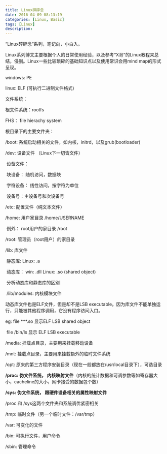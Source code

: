 ```yaml
---
title: Linux碎碎念
date: 2016-04-09 08:13:19
categories: [Linux, Basic]
tags: [Linux]
description:
---
```


“Linux碎碎念”系列，笔记向，小白入。

Linux系列博文主要根据个人的日常使用经验，以及参考“X哥”的Linux教程来总结，侵删。Linux一些比较琐碎的基础知识点以及使用常识会用mind map的形式呈现。



windows: PE

linux: ELF (可执行二进制文件格式)



文件系统：

根文件系统：rootfs

FHS： file hierachy system

根目录下的主要文件夹：

/boot: 系统启动相关的文件，如内核，initrd，以及grub(bootloader)

/dev: 设备文件  （Linux下一切皆文件）

​           设备文件：

​			块设备： 随机访问，数据块

​			字符设备： 线性访问，按字符为单位

​			设备号：主设备号和次设备号

/etc: 配置文件（纯文本文件）

/home:   用户家目录    /home/USERNAME

​		例外： root用户的家目录  /root

/root: 管理员（root用户）的家目录

/lib: 库文件

​	静态库:   Linux:  .a

​	动态库： win: .dll    Linux:   .so (shared object)

​        分析动态库和静态库的区别

​	/lib/modules: 内核模块文件

动态库文件也是ELF文件，但是却不是LSB executable。因为库文件不能单独运行，只能被其他程序调用，它没有程序访问入口。

eg: file ***.so 显示ELF LSB shared object

​      file /bin/ls  显示 ELF LSB executable

/media: 挂载点目录，主要用来挂载移动设备

/mnt: 挂载点目录，主要用来挂载额外的临时文件系统

/opt: 原来的第三方程序安装目录（现在一般都放在/usr/local目录下），可选目录

**/proc: 伪文件系统， 内核映射文件**（内核的统计数据和可调参数等如寄存器大小，cacheline的大小，网卡接受的数据包个数）

**/sys: 伪文件系统， 跟硬件设备相关的属性映射文件**

/proc 和 /sys这两个文件夹和系统调优紧密相关

/tmp: 临时文件（另一个临时文件：/var/tmp）

/var: 可变化的文件

/bin: 可执行文件，用户命令

/sbin: 管理命令

​	